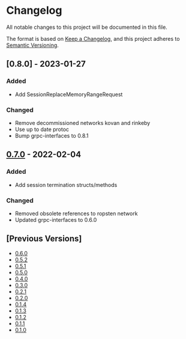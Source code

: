 # Changelog
All notable changes to this project will be documented in this file.

The format is based on [Keep a Changelog](https://keepachangelog.com/en/1.0.0/),
and this project adheres to [Semantic Versioning](https://semver.org/spec/v2.0.0.html).

## [0.8.0] - 2023-01-27

### Added

- Add SessionReplaceMemoryRangeRequest

### Changed

- Remove decommissioned networks kovan and rinkeby
- Use up to date protoc
- Bump grpc-interfaces to 0.8.1

## [0.7.0] - 2022-02-04

### Added

- Add session termination structs/methods

### Changed

- Removed obsolete references to ropsten network
- Updated grpc-interfaces to 0.6.0

## [Previous Versions]

- [0.6.0]
- [0.5.2]
- [0.5.1]
- [0.5.0]
- [0.4.0]
- [0.3.0]
- [0.2.1]
- [0.2.0]
- [0.1.4]
- [0.1.3]
- [0.1.2]
- [0.1.1]
- [0.1.0]

[0.7.0]: https://github.com/cartesi/arbitration-dlib/releases/tag/v0.7.0
[0.6.0]: https://github.com/cartesi/arbitration-dlib/releases/tag/v0.6.0
[0.5.2]: https://github.com/cartesi/arbitration-dlib/releases/tag/v0.5.2
[0.5.1]: https://github.com/cartesi/arbitration-dlib/releases/tag/v0.5.1
[0.5.0]: https://github.com/cartesi/arbitration-dlib/releases/tag/v0.5.0
[0.4.0]: https://github.com/cartesi/arbitration-dlib/releases/tag/v0.4.0
[0.3.0]: https://github.com/cartesi/arbitration-dlib/releases/tag/v0.3.0
[0.2.1]: https://github.com/cartesi/arbitration-dlib/releases/tag/v0.2.1
[0.2.0]: https://github.com/cartesi/arbitration-dlib/releases/tag/v0.2.0
[0.1.4]: https://github.com/cartesi/arbitration-dlib/releases/tag/v0.1.4
[0.1.3]: https://github.com/cartesi/arbitration-dlib/releases/tag/v0.1.3
[0.1.2]: https://github.com/cartesi/arbitration-dlib/releases/tag/v0.1.2
[0.1.1]: https://github.com/cartesi/arbitration-dlib/releases/tag/v0.1.1
[0.1.0]: https://github.com/cartesi/arbitration-dlib/releases/tag/v0.1.0
